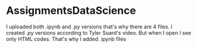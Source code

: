 # AssignmentsDataScience

I uploaded both .ipynb and .py versions that's why there are 4 files. I created .py versions according to Tyler Suard's video. But when I open I see
only HTML codes. That's why I added .ipynb files
